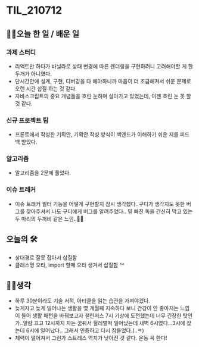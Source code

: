 # TIL_210712

## 👩‍💻오늘 한 일 / 배운 일

### 과제 스터디

- 리액트만 하다가 바닐라로 상태 변경에 따른 렌더링을 구현하려니 고려해야할 게 한 두개가 아니였다.
- 단시간안에 설계, 구현, 디버깅을 다 해야하니까 마음이 더 조급해져서 쉬운 문제로 오랜 시간 삽질 하는 것 같다.
- 자바스크립트의 중요 개념들을 흐린 눈하며 살아가고 있었는데, 이젠 흐린 눈 못 할 것 같다.

### 신규 프로젝트 팀

- 프론트에서 작성한 기획안, 기획안 작성 방식이 백엔드가 이해하기 쉬운 지를 피드백 받았다.

### 알고리즘

- 알고리즘을 2문제 풀었다.

### 이슈 트레커

- 이슈 트래커 필터 기능을 어떻게 구현할지 잠시 생각했다..구디가 생각지도 못한 버그를 찾아주셔서 나도 구디에게 버그를 알려주었다.. 밑 빠진 독을 간신히 막고 있는 두 마리의 두꺼비 같은 느낌..🐸🐸

## 오늘의 🛠

- 상대경로 잘못 잡아서 삽질함
- 클래스명 오타, import 할때 오타 생겨서 삽질함 ^^

## 🏃‍♀️생각

- 하루 30분이라도 기술 서적, 아티클을 읽는 습관을 가져야겠다.
- 늦게자고 늦게 일어나는 생활을 몇 개월째 지속하다 보니 건강이 안 좋아지는 느낌이 들어 생활 패턴을 바꿔보고자 챌린저스 7시 기상에 도전했는데 너무 긴장한 탓인가..알람 끄고 12시까지 자는 꿈꿔서 헐레벌떡 일어났는데 새벽 6시였다...3시에 잤는데 6시에 일어났다.. 그래서 인증하고 다시 잠들었다.(..ㅋ)
- 체력이 떨어져서 그런가 스트레스 역치가 낮아진 것 같다. 운동 꼭 한다!

